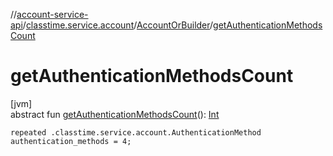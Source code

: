//[account-service-api](../../../index.md)/[classtime.service.account](../index.md)/[AccountOrBuilder](index.md)/[getAuthenticationMethodsCount](get-authentication-methods-count.md)

# getAuthenticationMethodsCount

[jvm]\
abstract fun [getAuthenticationMethodsCount](get-authentication-methods-count.md)(): [Int](https://kotlinlang.org/api/latest/jvm/stdlib/kotlin/-int/index.html)

`repeated .classtime.service.account.AuthenticationMethod authentication_methods = 4;`
